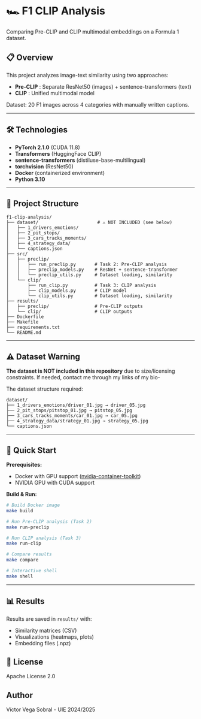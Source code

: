 # 🏎️ F1 CLIP Analysis

Comparing Pre-CLIP and CLIP multimodal embeddings on a Formula 1 dataset.

## 📋 Overview

This project analyzes image-text similarity using two approaches:

- **Pre-CLIP** : Separate ResNet50 (images) + sentence-transformers (text)
- **CLIP** : Unified multimodal model

Dataset: 20 F1 images across 4 categories with manually written captions.

---

## 🛠️ Technologies

- **PyTorch 2.1.0** (CUDA 11.8)
- **Transformers** (HuggingFace CLIP)
- **sentence-transformers** (distiluse-base-multilingual)
- **torchvision** (ResNet50)
- **Docker** (containerized environment)
- **Python 3.10**

---

## 📁 Project Structure

```
f1-clip-analysis/
├── dataset/                      # ⚠️ NOT INCLUDED (see below)
│   ├── 1_drivers_emotions/
│   ├── 2_pit_stops/
│   ├── 3_cars_tracks_moments/
│   ├── 4_strategy_data/
│   └── captions.json
├── src/
│   ├── preclip/
│   │   ├── run_preclip.py       # Task 2: Pre-CLIP analysis
│   │   ├── preclip_models.py    # ResNet + sentence-transformer
│   │   └── preclip_utils.py     # Dataset loading, similarity
│   └── clip/
│       ├── run_clip.py          # Task 3: CLIP analysis
│       ├── clip_models.py       # CLIP model
│       └── clip_utils.py        # Dataset loading, similarity
├── results/
│   ├── preclip/                 # Pre-CLIP outputs
│   └── clip/                    # CLIP outputs
├── Dockerfile
├── Makefile
├── requirements.txt
└── README.md
```

---

## ⚠️ Dataset Warning

**The dataset is NOT included in this repository** due to size/licensing constraints.
If needed, contact me through my links of my bio-

The dataset structure required:

```
dataset/
├── 1_drivers_emotions/driver_01.jpg → driver_05.jpg
├── 2_pit_stops/pitstop_01.jpg → pitstop_05.jpg
├── 3_cars_tracks_moments/car_01.jpg → car_05.jpg
├── 4_strategy_data/strategy_01.jpg → strategy_05.jpg
└── captions.json
```

---

## 🚀 Quick Start

**Prerequisites:**

- Docker with GPU support ([nvidia-container-toolkit](https://docs.nvidia.com/datacenter/cloud-native/container-toolkit/install-guide.html))
- NVIDIA GPU with CUDA support

**Build & Run:**

```bash
# Build Docker image
make build

# Run Pre-CLIP analysis (Task 2)
make run-preclip

# Run CLIP analysis (Task 3)
make run-clip

# Compare results
make compare

# Interactive shell
make shell
```

---

## 📊 Results

Results are saved in `results/` with:

- Similarity matrices (CSV)
- Visualizations (heatmaps, plots)
- Embedding files (.npz)

## 📝 License

Apache License 2.0

## Author

Víctor Vega Sobral - UIE 2024/2025
